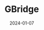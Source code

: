 ---
title: GBridge
date: 2024-01-07
url: "https://github.com/jhzhics/GBridge.git"
description: "P2P loan platform with AI assistant"
---